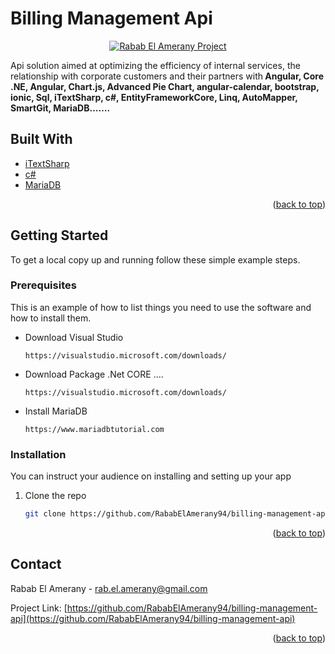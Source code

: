 <div id="top"></div>

# Billing Management Api

<p align="center">
<a href="https://github.com/RababElAmerany94/billing-management-api">
<img  alt="Rabab El Amerany Project" title="Rabab Project" src="https://github.com/RababElAmerany94/billing-management-web/blob/main/src/assets/images/site.PNG" />
</a>
</p>

<p align="LEFT">
Api solution aimed at optimizing the efficiency of internal services, the relationship with corporate customers and their partners with<b> Angular, Core .NE, Angular, Chart.js, Advanced Pie Chart, angular-calendar, bootstrap, ionic, Sql, iTextSharp, c#, EntityFrameworkCore, Linq, AutoMapper, SmartGit, MariaDB…….</b>
</p>

## Built With

* [iTextSharp](https://www.nuget.org/packages/iTextSharp/)
* [c#](https://www.jetbrains.com/resharper-cpp)
* [MariaDB](https://mariadb.org)

<p align="right">(<a href="#top">back to top</a>)</p>

<!-- GETTING STARTED -->

## Getting Started

To get a local copy up and running follow these simple example steps.

### Prerequisites

This is an example of how to list things you need to use the software and how to install them.
  
* Download Visual Studio
  ```site
  https://visualstudio.microsoft.com/downloads/
  ```
* Download Package .Net CORE ....
  ```site
  https://visualstudio.microsoft.com/downloads/
  ```
* Install MariaDB
  ```site
  https://www.mariadbtutorial.com 
  ```
  
### Installation

You can instruct your audience on installing and setting up your app

1. Clone the repo
   ```sh
   git clone https://github.com/RababElAmerany94/billing-management-api
   ```

<p align="right">(<a href="#top">back to top</a>)</p>

<!-- CONTACT -->

## Contact

Rabab El Amerany - rab.el.amerany@gmail.com

Project Link: [https://github.com/RababElAmerany94/billing-management-api](https://github.com/RababElAmerany94/billing-management-api)

<p align="right">(<a href="#top">back to top</a>)</p>

